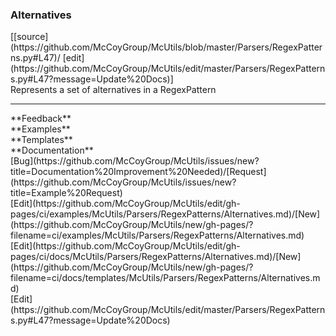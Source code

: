### <a id="McUtils.Parsers.RegexPatterns.Alternatives">Alternatives</a> 
<div class="docs-source-link" markdown="1">
[[source](https://github.com/McCoyGroup/McUtils/blob/master/Parsers/RegexPatterns.py#L47)/
[edit](https://github.com/McCoyGroup/McUtils/edit/master/Parsers/RegexPatterns.py#L47?message=Update%20Docs)]
</div>
Represents a set of alternatives in a RegexPattern











---


<div markdown="1" class="text-secondary">
<div class="container">
  <div class="row">
   <div class="col" markdown="1">
**Feedback**   
</div>
   <div class="col" markdown="1">
**Examples**   
</div>
   <div class="col" markdown="1">
**Templates**   
</div>
   <div class="col" markdown="1">
**Documentation**   
</div>
   <div class="col" markdown="1">
   
</div>
   <div class="col" markdown="1">
   
</div>
   <div class="col" markdown="1">
   
</div>
</div>
  <div class="row">
   <div class="col" markdown="1">
[Bug](https://github.com/McCoyGroup/McUtils/issues/new?title=Documentation%20Improvement%20Needed)/[Request](https://github.com/McCoyGroup/McUtils/issues/new?title=Example%20Request)   
</div>
   <div class="col" markdown="1">
[Edit](https://github.com/McCoyGroup/McUtils/edit/gh-pages/ci/examples/McUtils/Parsers/RegexPatterns/Alternatives.md)/[New](https://github.com/McCoyGroup/McUtils/new/gh-pages/?filename=ci/examples/McUtils/Parsers/RegexPatterns/Alternatives.md)   
</div>
   <div class="col" markdown="1">
[Edit](https://github.com/McCoyGroup/McUtils/edit/gh-pages/ci/docs/McUtils/Parsers/RegexPatterns/Alternatives.md)/[New](https://github.com/McCoyGroup/McUtils/new/gh-pages/?filename=ci/docs/templates/McUtils/Parsers/RegexPatterns/Alternatives.md)   
</div>
   <div class="col" markdown="1">
[Edit](https://github.com/McCoyGroup/McUtils/edit/master/Parsers/RegexPatterns.py#L47?message=Update%20Docs)   
</div>
   <div class="col" markdown="1">
   
</div>
   <div class="col" markdown="1">
   
</div>
   <div class="col" markdown="1">
   
</div>
</div>
</div>
</div>

